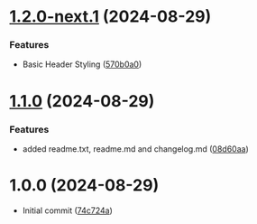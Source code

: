 # [1.2.0-next.1](https://github.com/maxkuhlmay/blacktheme/compare/v1.1.0...v1.2.0-next.1) (2024-08-29)


### Features

* Basic Header Styling ([570b0a0](https://github.com/maxkuhlmay/blacktheme/commit/570b0a09f803ff7879f1a34e7a3f70904d003e95))

# [1.1.0](https://github.com/maxkuhlmay/blacktheme/compare/v1.0.0...v1.1.0) (2024-08-29)


### Features

* added readme.txt, readme.md and changelog.md ([08d60aa](https://github.com/maxkuhlmay/blacktheme/commit/08d60aa0f724b8475e650cbf8b5fa77631d817ad))

# 1.0.0 (2024-08-29)

* Initial commit ([74c724a](https://github.com/maxkuhlmay/blacktheme/commit/74c724abe55022df755ae14021149b2fe9cd2563))

